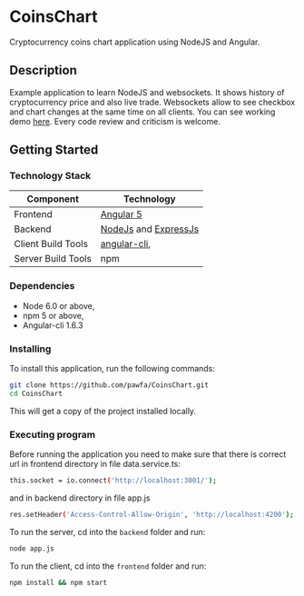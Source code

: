 # CoinsChart
Cryptocurrency coins chart application using NodeJS and Angular.

## Description

Example application to learn NodeJS and websockets. It shows history of cryptocurrency price and also live trade. Websockets allow to see checkbox and chart changes at the same time on all clients. You can see working demo [here](http://charts.pawfa.usermd.net/). Every code review and criticism is welcome.


## Getting Started

### Technology Stack
Component         | Technology
---               | ---
Frontend          | [Angular 5](https://github.com/angular/angular)
Backend           | [NodeJs](https://nodejs.org/en/) and [ExpressJs](https://expressjs.com/)
Client Build Tools| [angular-cli](https://github.com/angular/angular-cli), 
Server Build Tools| npm


### Dependencies

- Node 6.0 or above,
- npm 5 or above,
- Angular-cli 1.6.3

### Installing

To install this application, run the following commands:
```bash
git clone https://github.com/pawfa/CoinsChart.git
cd CoinsChart
```
This will get a copy of the project installed locally.

### Executing program
Before running the application you need to make sure that there is correct url in frontend directory in file data.service.ts:
```bash
this.socket = io.connect('http://localhost:3001/');
```
and in backend directory in file app.js
```bash
res.setHeader('Access-Control-Allow-Origin', 'http://localhost:4200');
```

To run the server, cd into the `backend` folder and run:
 
```bash
node app.js
```
To run the client, cd into the `frontend` folder and run:
 
```bash
npm install && npm start
```
